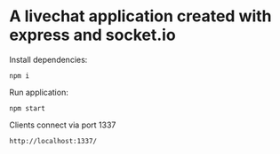 # A livechat application created with express and socket.io

Install dependencies:

    npm i

Run application:

    npm start

Clients connect via port 1337

    http://localhost:1337/
